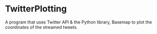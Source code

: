 # TwitterPlotting
A program that uses Twitter API &amp; the Python library, Basemap to plot the coordinates of the streamed tweets.
